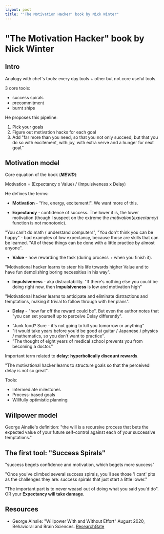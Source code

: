 ```yaml
---
layout: post
title: "'The Motivation Hacker' book by Nick Winter"
---
```


# "The Motivation Hacker" book by Nick Winter

## Intro 


Analogy with chef's tools: every day tools + other but not core useful tools.

3 core tools:

* success spirals
* precommitment
* burnt ships


He proposes this pipeline:

1. Pick your goals
2. Figure out motivation hacks for each goal
3. Add "far more than you need, so that you not only succeed, but that you do so with excitement, with joy, with extra verve and a hunger for next goal."

## Motivation model

Core equation of the book (***MEVID***):

Motivation = (Expectancy x Value) / (Impulsiveness x Delay)

He defines the terms:


* **Motivation** - "fire, energy, excitement!". We want more of this.

* **Expectancy** - confidence of success. The lower it is, the lower motivation (though I suspect on the extreme the $motivation(expectancy)$ function is not monotonic).

"You can't do math / understand computers", "You don't think you can be happy" - bad examples of low expectancy, because those are skills that can be learned. "All of these things can be done with a little practice by almost anyone".

* **Value** - how rewarding the task (during process + when you finish it).


"Motivational hacker learns to steer his life towards higher Value and to have fun demolishing boring necessities in his way".


* **Impulsiveness** - aka distractability. "If there's nothing else you could be doing right now, then **Impulsiveness** is low and motivation high"

"Motivational hacker learns to anticipate and eliminate distractions and temptations, making it trivial to follow through with her plans".

* **Delay** - "how far off the reward could be". But even the author notes that "you can set yourself up to perceive Delay differently".

- "Junk food? Sure - it's not going to kill you tomorrow or anything"
- "It would take years before you'd be good at guitar / Japanese / physics / mathematics, so you don't want to practice".
- "The thought of eight years of medical school prevents you from becoming a doctor."

Important term related to **delay**: **hyperbolically discount rewards**.

"The motivational hacker learns to structure goals so that the perceived delay is not so great".


Tools:
- Intermediate milestones
- Process-based goals
- Willfully optimistic planning


## Willpower model

George Ainslie's definition: "the will is a recursive process that bets the expected value of your future self-control against each of your successive temptations."



## The first tool: "**Success Spirals**"

"success begets confidence and motivation, which begets more success"


"Once you've climbed several success spirals, you'll see those 'I cant' pits as the challenges they are: success spirals that just start a little lower."


"The important part is to never weasel out of doing what you said you'd do". OR your **Expectancy will take damage**.

## Resources 

* George Ainslie: "Willpower With and Without Effort" August 2020, Behavioral and Brain Sciences. [ResearchGate](https://www.researchgate.net/publication/343890588_Willpower_With_and_Without_Effort)
